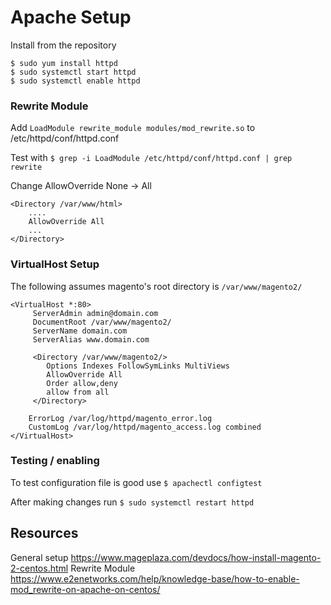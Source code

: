 # Apache Setup
Install from the repository
```
$ sudo yum install httpd
$ sudo systemctl start httpd
$ sudo systemctl enable httpd
```

### Rewrite Module
Add `LoadModule rewrite_module modules/mod_rewrite.so` to /etc/httpd/conf/httpd.conf

Test with `$ grep -i LoadModule /etc/httpd/conf/httpd.conf | grep rewrite`

Change AllowOverride None -> All
```config
<Directory /var/www/html> 
    ....
    AllowOverride All
    ...
</Directory>
```

### VirtualHost Setup
The following assumes magento's root directory is `/var/www/magento2/`

```
<VirtualHost *:80>
     ServerAdmin admin@domain.com
     DocumentRoot /var/www/magento2/
     ServerName domain.com
     ServerAlias www.domain.com

     <Directory /var/www/magento2/>
        Options Indexes FollowSymLinks MultiViews
        AllowOverride All
        Order allow,deny
        allow from all
     </Directory>

    ErrorLog /var/log/httpd/magento_error.log
    CustomLog /var/log/httpd/magento_access.log combined
</VirtualHost>
```

### Testing / enabling
To test configuration file is good use `$ apachectl configtest`

After making changes run `$ sudo systemctl restart httpd`


## Resources
General setup https://www.mageplaza.com/devdocs/how-install-magento-2-centos.html
Rewrite Module https://www.e2enetworks.com/help/knowledge-base/how-to-enable-mod_rewrite-on-apache-on-centos/
